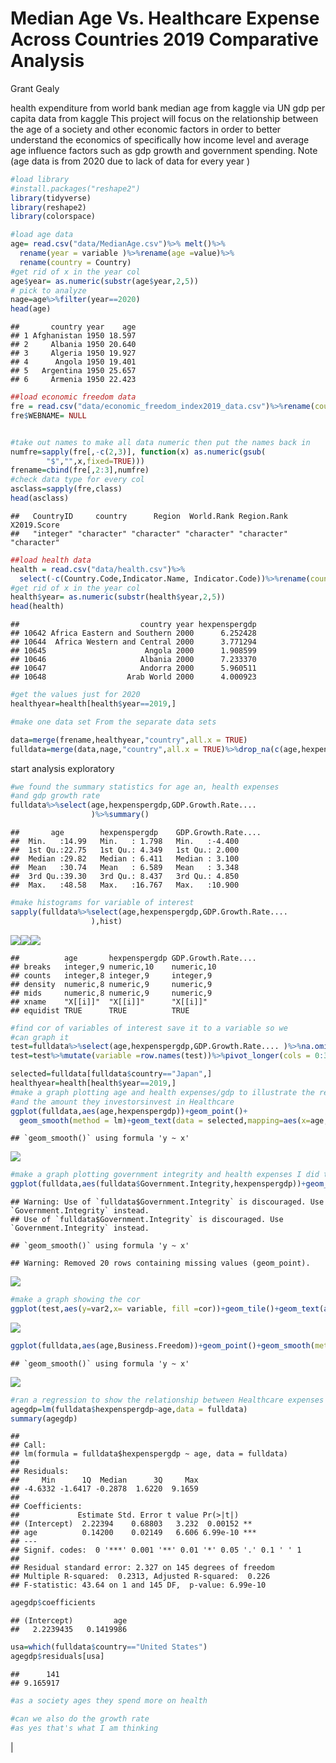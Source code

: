 Median Age Vs. Healthcare Expense Across Countries 2019 Comparative
Analysis
================
Grant Gealy

health expenditure from world bank median age from kaggle via UN gdp per
capita data from kaggle This project will focus on the relationship
between the age of a society and other economic factors in order to
better understand the economics of specifically how income level and
average age influence factors such as gdp growth and government
spending. Note (age data is from 2020 due to lack of data for every year
)

``` r
#load library 
#install.packages("reshape2")
library(tidyverse)
library(reshape2)
library(colorspace)
```

``` r
#load age data 
age= read.csv("data/MedianAge.csv")%>% melt()%>%
  rename(year = variable )%>%rename(age =value)%>%
  rename(country = Country)
#get rid of x in the year col
age$year= as.numeric(substr(age$year,2,5))
# pick to analyze 
nage=age%>%filter(year==2020) 
head(age)
```

    ##       country year    age
    ## 1 Afghanistan 1950 18.597
    ## 2     Albania 1950 20.640
    ## 3     Algeria 1950 19.927
    ## 4      Angola 1950 19.401
    ## 5   Argentina 1950 25.657
    ## 6     Armenia 1950 22.423

``` r
##load economic freedom data 
fre = read.csv("data/economic_freedom_index2019_data.csv")%>%rename(country = Country.Name)
fre$WEBNAME= NULL


#take out names to make all data numeric then put the names back in 
numfre=sapply(fre[,-c(2,3)], function(x) as.numeric(gsub(
        "$","",x,fixed=TRUE))) 
frename=cbind(fre[,2:3],numfre) 
#check data type for every col
asclass=sapply(fre,class) 
head(asclass)
```

    ##   CountryID     country      Region  World.Rank Region.Rank X2019.Score 
    ##   "integer" "character" "character" "character" "character" "character"

``` r
##load health data 
health = read.csv("data/health.csv")%>%
  select(-c(Country.Code,Indicator.Name, Indicator.Code))%>%rename(country =ï..Country.Name)%>%melt(id.vars= "country")%>%rename(year = variable)%>%rename(hexpenspergdp =value)%>%na.omit()
#get rid of x in the year col 
health$year= as.numeric(substr(health$year,2,5)) 
head(health)
```

    ##                           country year hexpenspergdp
    ## 10642 Africa Eastern and Southern 2000      6.252428
    ## 10644  Africa Western and Central 2000      3.771294
    ## 10645                      Angola 2000      1.908599
    ## 10646                     Albania 2000      7.233370
    ## 10647                     Andorra 2000      5.960511
    ## 10648                  Arab World 2000      4.000923

``` r
#get the values just for 2020  
healthyear=health[health$year==2019,]
```

``` r
#make one data set From the separate data sets 

data=merge(frename,healthyear,"country",all.x = TRUE)
fulldata=merge(data,nage,"country",all.x = TRUE)%>%drop_na(c(age,hexpenspergdp))
```

start analysis exploratory

``` r
#we found the summary statistics for age an, health expenses 
#and gdp growth rate 
fulldata%>%select(age,hexpenspergdp,GDP.Growth.Rate....
                  )%>%summary() 
```

    ##       age        hexpenspergdp    GDP.Growth.Rate....
    ##  Min.   :14.99   Min.   : 1.798   Min.   :-4.400     
    ##  1st Qu.:22.75   1st Qu.: 4.349   1st Qu.: 2.000     
    ##  Median :29.82   Median : 6.411   Median : 3.100     
    ##  Mean   :30.74   Mean   : 6.589   Mean   : 3.348     
    ##  3rd Qu.:39.30   3rd Qu.: 8.437   3rd Qu.: 4.850     
    ##  Max.   :48.58   Max.   :16.767   Max.   :10.900

``` r
#make histograms for variable of interest 
sapply(fulldata%>%select(age,hexpenspergdp,GDP.Growth.Rate....
                  ),hist) 
```

![](aging-and-health_files/figure-gfm/unnamed-chunk-6-1.png)<!-- -->![](aging-and-health_files/figure-gfm/unnamed-chunk-6-2.png)<!-- -->![](aging-and-health_files/figure-gfm/unnamed-chunk-6-3.png)<!-- -->

    ##          age       hexpenspergdp GDP.Growth.Rate....
    ## breaks   integer,9 numeric,10    numeric,10         
    ## counts   integer,8 integer,9     integer,9          
    ## density  numeric,8 numeric,9     numeric,9          
    ## mids     numeric,8 numeric,9     numeric,9          
    ## xname    "X[[i]]"  "X[[i]]"      "X[[i]]"           
    ## equidist TRUE      TRUE          TRUE

``` r
#find cor of variables of interest save it to a variable so we 
#can graph it 
test=fulldata%>%select(age,hexpenspergdp,GDP.Growth.Rate.... )%>%na.omit()%>%cor()%>%as.data.frame()
test=test%>%mutate(variable =row.names(test))%>%pivot_longer(cols = 0:3,names_to= "var2",values_to = "cor")
```

``` r
selected=fulldata[fulldata$country=="Japan",]
healthyear=health[health$year==2019,]
#make a graph plotting age and health expenses/gdp to illustrate the relationship between the age of a society 
#and the amount they investorsinvest in Healthcare 
ggplot(fulldata,aes(age,hexpenspergdp))+geom_point()+
  geom_smooth(method = lm)+geom_text(data = selected,mapping=aes(x=age,y=hexpenspergdp,label=country ),color="red")
```

    ## `geom_smooth()` using formula 'y ~ x'

![](aging-and-health_files/figure-gfm/unnamed-chunk-7-1.png)<!-- -->

``` r
#make a graph plotting government integrity and health expenses I did this to show how corruption in poorer countries might exaggerate the health expenses actually going towards the people
ggplot(fulldata,aes(fulldata$Government.Integrity,hexpenspergdp))+geom_point(aes(size=GDP..Billions..PPP.,color=Region))+geom_smooth(method=lm)+labs(title = "health care spending vs government integrity 2019",y="Healthcare spending",x="government integrity ",size= "gdp in billions" ,color= "Region")+theme_bw()+geom_text(data = selected,mapping=aes(x=Government.Integrity,y=hexpenspergdp,label=country ))
```

    ## Warning: Use of `fulldata$Government.Integrity` is discouraged. Use `Government.Integrity` instead.
    ## Use of `fulldata$Government.Integrity` is discouraged. Use `Government.Integrity` instead.

    ## `geom_smooth()` using formula 'y ~ x'

    ## Warning: Removed 20 rows containing missing values (geom_point).

![](aging-and-health_files/figure-gfm/unnamed-chunk-8-1.png)<!-- -->

``` r
#make a graph showing the cor 
ggplot(test,aes(y=var2,x= variable, fill =cor))+geom_tile()+geom_text(aes(label= round(cor,4)), color ="blue ")+labs(title ="cor title ",y="y",x="x")+theme(legend.position = "none")+scale_fill_continuous_sequential(palette="red")
```

![](aging-and-health_files/figure-gfm/unnamed-chunk-9-1.png)<!-- -->

``` r
ggplot(fulldata,aes(age,Business.Freedom))+geom_point()+geom_smooth(method="lm")+labs(title = "age vs. Business freedom",x="age",y=" Business freedom ")
```

    ## `geom_smooth()` using formula 'y ~ x'

![](aging-and-health_files/figure-gfm/unnamed-chunk-10-1.png)<!-- -->

``` r
#ran a regression to show the relationship between Healthcare expenses and average I find that Healthcare expenses as a percentage of gdp goes up ~ .1419986 For every year older of population with a standard error of 0.02149%.Highlighting The importance of efficient Healthcare delivery in ageing Healthcare. 
agegdp=lm(fulldata$hexpenspergdp~age,data = fulldata)
summary(agegdp)
```

    ## 
    ## Call:
    ## lm(formula = fulldata$hexpenspergdp ~ age, data = fulldata)
    ## 
    ## Residuals:
    ##     Min      1Q  Median      3Q     Max 
    ## -4.6332 -1.6417 -0.2878  1.6220  9.1659 
    ## 
    ## Coefficients:
    ##             Estimate Std. Error t value Pr(>|t|)    
    ## (Intercept)  2.22394    0.68803   3.232  0.00152 ** 
    ## age          0.14200    0.02149   6.606 6.99e-10 ***
    ## ---
    ## Signif. codes:  0 '***' 0.001 '**' 0.01 '*' 0.05 '.' 0.1 ' ' 1
    ## 
    ## Residual standard error: 2.327 on 145 degrees of freedom
    ## Multiple R-squared:  0.2313, Adjusted R-squared:  0.226 
    ## F-statistic: 43.64 on 1 and 145 DF,  p-value: 6.99e-10

``` r
agegdp$coefficients
```

    ## (Intercept)         age 
    ##   2.2239435   0.1419986

``` r
usa=which(fulldata$country=="United States")
agegdp$residuals[usa]
```

    ##      141 
    ## 9.165917

``` r
#as a society ages they spend more on health 

#can we also do the growth rate 
#as yes that's what I am thinking 
```

\|
